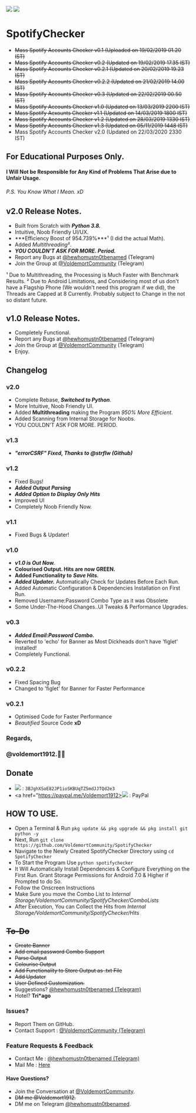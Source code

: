 <a href="https://www.python.org/download/releases/3.0/"><IMG src="https://img.shields.io/pypi/pyversions/3.svg?label=Python&logo=python"></a>
<a href="https://t.me/VoldemortCommunity"><img src="https://img.shields.io/badge/Telegram-Group-blue.svg?logo=Telegram"></a>

# SpotifyChecker
- ~~Mass Spotify Accounts Checker v0.1 (Uploaded on 19/02/2019 01.20 IST)~~
- ~~Mass Spotify Accounts Checker v0.2 (Updated on 19/02/2019 17.35 IST)~~
- ~~Mass Spotify Accounts Checker v0.2.1 (Updated on 20/02/2019 19.23 IST)~~
- ~~Mass Spotify Accounts Checker v0.2.2 (Updated on 21/02/2019 14.00 IST)~~
- ~~Mass Spotify Accounts Checker v0.3 (Updated on 22/02/2019 00.50 IST)~~
- ~~Mass Spotify Accounts Checker v1.0 (Updated on 13/03/2019 2200 IST)~~
- ~~Mass Spotify Acxounts Checker v1.1 (Updated on 14/03/2019 1800 IST)~~
- ~~Mass Spotify Accounts Checker v1.2 (Updated on 28/03/2019 1330 IST)~~
- ~~Mass Spotify Accounts Checker v1.3 (Updated on 05/11/2019 1448 IST)~~
- Mass Spotify Accounts Checker v2.0 (Updated on 22/03/2020 2330 IST)

## For Educational Purposes Only.
#### I Will Not be Responsible for Any Kind of Problems That Arise due to Unfair Usage.
###### P.S. You Know What I Mean. xD

## v2.0 Release Notes.
* Built from Scratch with ***Python 3.8.***
* Intuitive, Noob Friendly UI/UX.
* ***Efficiency Boost of 954.739%***¹ (I did the actual Math).
* Added *Multithreading*².
* ***YOU COULDN'T ASK FOR MORE. Period.***
* Report any Bugs at [@hewhomustn0tbenamed](https://t.me/hewhomustn0tbenamed) (Telegram)
* Join the Group at [@VoldemortCommunity](https://t.me/VoldemortCommunity) (Telegram)


¹ Due to Multithreading, the Processing is Much Faster with Benchmark Results.
² Due to Android Limitations, and Considering most of us don't have a Flagship Phone (We wouldn't need this program if we did),  the Threads are Capped at 8 Currently. Probably subject to Change in the not so distant future.

## v1.0 Release Notes.
* Completely Functional.
* Report any Bugs at [@hewhomustn0tbenamed](https://t.me/hewhomustn0tbenamed) (Telegram)
* Join the Group at [@VoldemortCommunity](https://t.me/VoldemortCommunity) (Telegram)
* Enjoy.

## Changelog


### v2.0

* Complete Rebase, ***Switched to Python***.
* More Intuitive, Noob Friendly UI.
* Added __Multithreading__ making the Program *950% More Efficient*.
* Added Scanning from Internal Storage for Noobs.
* YOU COULDN'T ASK FOR MORE. PERIOD.

### v1.3
* ***"errorCSRF" Fixed, Thanks to @strflw (Github)***

### v1.2
* Fixed Bugs!
* ***Added Output Parsing***
* ***Added Option to Display Only Hits***
* Improved UI
* Completely Noob Friendly Now.

### v1.1
* Fixed Bugs & Updater!

### v1.0
* ***v1.0 is Out Now.***
* **Colourised Output. Hits are now GREEN.**
* **Added Functionality to** ***Save Hits.***
* ***Added Updater.*** Automatically Check for Updates Before Each Run.
* Added Automatic Configuration & Dependencies Installation on First Run.
* Removed Username:Password Combo Type as it was Obsolete
* Some Under-The-Hood Changes..UI Tweaks & Performance Upgrades.

### v0.3
* ***Added Email:Password Combo.***
* Reverted to 'echo' for Banner as Most Dickheads don't have 'figlet' installed!
* Completely Functional.

### v0.2.2
* Fixed Spacing Bug
* Changed to 'figlet' for Banner for Faster Performance

### v0.2.1
* Optimised Code for Faster Performance
* _Beautified_ Source Code __xD__


### Regards,
### @voldemort1912.🖖🏻

## Donate

- <img src="https://img.shields.io/badge/Donate-BTC-brightgreen.svg?logo=Bitcoin"> : `3BJghXSoE82JP1ioSKBUqTZ5mdJJTQd2e3`
- <a href="https://paypal.me/Voldemort1912><img src="https://img.shields.io/badge/PayPal-Donate-blue.svg?logo=PayPal"> : PayPal </a>

## HOW TO USE.
* Open a Terminal & Run `pkg update && pkg upgrade && pkg install git python -y`
* Next, Run `git clone https://github.com/VoldemortCommunity/SpotifyChecker`
* Navigate to the Newly Created SpotifyChecker Directory using `cd SpotifyChecker`
* To Start the Program Use `python spotifychecker`
* It Will Automatically Install Dependencies & Configure Everything on the First Run. Grant Storage Permissions for Android 7.0 & Higher if Prompted to do So.
* Follow the Onscreen Instructions
* Make Sure you move the Combo List to *Internal Storage/VoldemortCommunity/SpotifyChecker/ComboLists*
* After Execution, You can Collect the Hits from *Internal Storage/VoldemortCommunity/SpotifyChecker/Hits*


## ~~To-Do~~

* ~~Create Banner~~
* ~~Add email:password Combo Support~~
* ~~Parse Output~~
* ~~Colourise Output~~
* ~~Add Functionality to Store Output as .txt File~~
* ~~Add Updater~~
* ~~User Defined Customization.~~
* Suggestions? [@hewhomustn0tbenamed (Telegram)](https://t.me/hewhomustn0tbenamed)
* Hotel? __Tri*ago__

### Issues?

* Report Them on GitHub.
* Contact Support : [@VoldemortCommunity (Telegram)](https://t.me/VoldemortCommunity)

### Feature Requests & Feedback

* Contact Me : [@hewhomustn0tbenamed (Telegram)](https://t.me/hewhomustn0tbenamed)
* Mail Me : [Here](mailto:voldemort9278@gmail.com)

#### Have Questions?

* Join the Conversation at [@VoldemortCommunity](https://t.me/VoldemortCommunity).
* ~~DM me @Voldemort1912.~~
* DM me on Telegram [@hewhomustn0tbenamed](https://t.me/hewhomustn0tbenamed).
